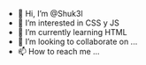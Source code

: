 - 👋 Hi, I’m @Shuk3l
- 👀 I’m interested in CSS y JS
- 🌱 I’m currently learning HTML
- 💞️ I’m looking to collaborate on ...
- 📫 How to reach me ...

<!---
Shuk3l/Shuk3l is a ✨ special ✨ repository because its `README.md` (this file) appears on your GitHub profile.
You can click the Preview link to take a look at your changes.
--->
